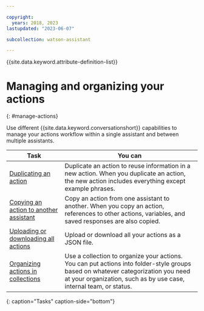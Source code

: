 ```yaml
---

copyright:
  years: 2018, 2023
lastupdated: "2023-06-07"

subcollection: watson-assistant

---
```


{{site.data.keyword.attribute-definition-list}}

# Managing and organizing your actions
{: #manage-actions}

Use different {{site.data.keyword.conversationshort}} capabilities to manage your actions workflow within a single assistant and between multiple assistants.

| Task | You can |
| --- | --- |
| [Duplicating an action](/docs/watson-assistant?topic=watson-assistant-duplicate-action) | Duplicate an action to reuse information in a new action. When you duplicate an action, the new action includes everything except example phrases. |
| [Copying an action to another assistant](/docs/watson-assistant?topic=watson-assistant-copy-action) | Copy an action from one assistant to another. When you copy an action, references to other actions, variables, and saved responses are also copied. |
| [Uploading or downloading all actions](/docs/watson-assistant?topic=watson-assistant-upload-download-actions) | Upload or download all your actions as a JSON file. | 
| [Organizing actions in collections](/docs/watson-assistant?topic=watson-assistant-collections) | Use a collection to organize your actions. You can put actions into folder-style groups based on whatever categorization you need at your organization, such as by use case, internal team, or status. |
{: caption="Tasks" caption-side="bottom"}
